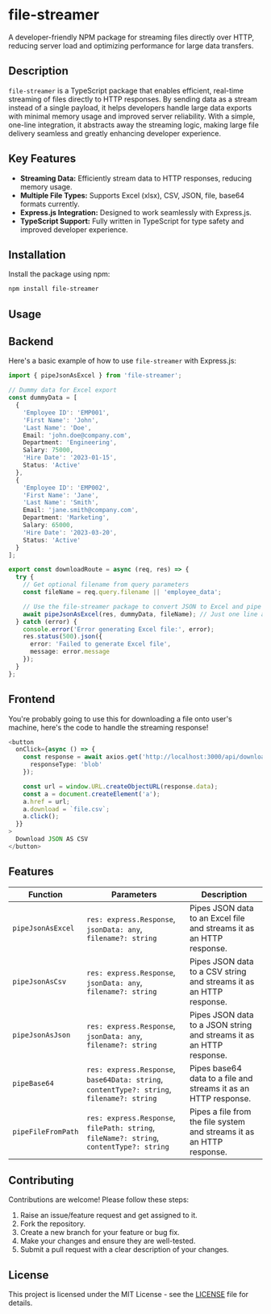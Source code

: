# file-streamer

A developer-friendly NPM package for streaming files directly over HTTP, reducing server load and optimizing performance for large data transfers.

## Description

`file-streamer` is a TypeScript package that enables efficient, real-time streaming of files directly to HTTP responses. By sending data as a stream instead of a single payload, it helps developers handle large data exports with minimal memory usage and improved server reliability. With a simple, one-line integration, it abstracts away the streaming logic, making large file delivery seamless and greatly enhancing developer experience.

## Key Features

- **Streaming Data:** Efficiently stream data to HTTP responses, reducing memory usage.
- **Multiple File Types:** Supports Excel (xlsx), CSV, JSON, file, base64 formats currently.
- **Express.js Integration:** Designed to work seamlessly with Express.js.
- **TypeScript Support:** Fully written in TypeScript for type safety and improved developer experience.

## Installation

Install the package using npm:

```bash
npm install file-streamer
```

## Usage

## Backend

Here's a basic example of how to use `file-streamer` with Express.js:

```typescript
import { pipeJsonAsExcel } from 'file-streamer';

// Dummy data for Excel export
const dummyData = [
  {
    'Employee ID': 'EMP001',
    'First Name': 'John',
    'Last Name': 'Doe',
    Email: 'john.doe@company.com',
    Department: 'Engineering',
    Salary: 75000,
    'Hire Date': '2023-01-15',
    Status: 'Active'
  },
  {
    'Employee ID': 'EMP002',
    'First Name': 'Jane',
    'Last Name': 'Smith',
    Email: 'jane.smith@company.com',
    Department: 'Marketing',
    Salary: 65000,
    'Hire Date': '2023-03-20',
    Status: 'Active'
  }
];

export const downloadRoute = async (req, res) => {
  try {
    // Get optional filename from query parameters
    const fileName = req.query.filename || 'employee_data';

    // Use the file-streamer package to convert JSON to Excel and pipe it as response
    await pipeJsonAsExcel(res, dummyData, fileName); // Just one line and you're all set!
  } catch (error) {
    console.error('Error generating Excel file:', error);
    res.status(500).json({
      error: 'Failed to generate Excel file',
      message: error.message
    });
  }
};
```

## Frontend

You're probably going to use this for downloading a file onto user's machine, here's the code to handle the streaming response!

```typescript
<button
  onClick={async () => {
    const response = await axios.get('http://localhost:3000/api/download/csv', {
      responseType: 'blob'
    });

    const url = window.URL.createObjectURL(response.data);
    const a = document.createElement('a');
    a.href = url;
    a.download = `file.csv`;
    a.click();
  }}
>
  Download JSON AS CSV
</button>
```

## Features

| Function           | Parameters                                                                                 | Description                                                           |
| ------------------ | ------------------------------------------------------------------------------------------ | --------------------------------------------------------------------- |
| `pipeJsonAsExcel`  | `res: express.Response`, `jsonData: any`, `filename?: string`                              | Pipes JSON data to an Excel file and streams it as an HTTP response.  |
| `pipeJsonAsCsv`    | `res: express.Response`, `jsonData: any`, `filename?: string`                              | Pipes JSON data to a CSV string and streams it as an HTTP response.   |
| `pipeJsonAsJson`   | `res: express.Response`, `jsonData: any`, `filename?: string`                              | Pipes JSON data to a JSON string and streams it as an HTTP response.  |
| `pipeBase64`       | `res: express.Response`, `base64Data: string`, `contentType?: string`, `filename?: string` | Pipes base64 data to a file and streams it as an HTTP response.       |
| `pipeFileFromPath` | `res: express.Response`, `filePath: string`, `fileName?: string`, `contentType?: string`   | Pipes a file from the file system and streams it as an HTTP response. |

## Contributing

Contributions are welcome! Please follow these steps:

1.  Raise an issue/feature request and get assigned to it.
1.  Fork the repository.
1.  Create a new branch for your feature or bug fix.
1.  Make your changes and ensure they are well-tested.
1.  Submit a pull request with a clear description of your changes.

## License

This project is licensed under the MIT License - see the [LICENSE](LICENSE) file for details.
